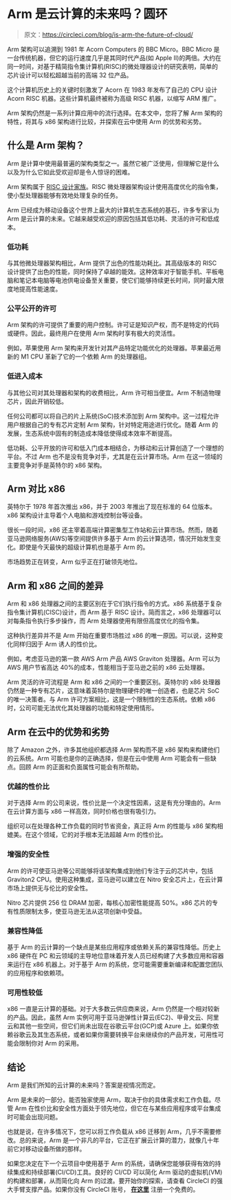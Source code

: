 # Arm 是云计算的未来吗？圆环

> 原文：<https://circleci.com/blog/is-arm-the-future-of-cloud/>

Arm 架构可以追溯到 1981 年 Acorn Computers 的 BBC Micro。BBC Micro 是一台传统机器，但它的运行速度几乎是其同时代产品(如 Apple II)的两倍。大约在同一时间，对基于精简指令集计算机(RISC)的微处理器设计的研究表明，简单的芯片设计可以轻松超越当前的高端 32 位产品。

这个计算机历史上的关键时刻激发了 Acorn 在 1983 年发布了自己的 CPU 设计 Acorn RISC 机器。这些计算机最终被称为高级 RISC 机器，以缩写 ARM 推广。

Arm 架构仍然是一系列计算应用中的流行选择。在本文中，您将了解 Arm 架构的特性，将其与 x86 架构进行比较，并探索在云中使用 Arm 的优势和劣势。

## 什么是 Arm 架构？

Arm 是计算中使用最普遍的架构类型之一。虽然它被广泛使用，但理解它是什么以及为什么它如此受欢迎却是令人惊讶的困难。

Arm 架构属于 [RISC 设计家族](https://en.wikipedia.org/wiki/Reduced_instruction_set_computer)。RISC 微处理器架构设计使用高度优化的指令集，使小型处理器能够有效地处理复杂的任务。

Arm 已经成为移动设备这个世界上最大的计算机生态系统的基石，许多专家认为 Arm 是云计算的未来。它越来越受欢迎的原因包括其低功耗、灵活的许可和低成本。

### 低功耗

与其他微处理器架构相比，Arm 提供了出色的性能功耗比。其高级版本的 RISC 设计提供了出色的性能，同时保持了卓越的能效。这种效率对于智能手机、平板电脑和笔记本电脑等电池供电设备至关重要，使它们能够持续更长时间，同时最大限度地提高性能速度。

### 公平公开的许可

Arm 架构的许可提供了重要的用户控制。许可证是知识产权，而不是特定的代码或硬件。因此，最终用户在使用 Arm 架构时享有极大的灵活性。

例如，苹果使用 Arm 架构来开发针对其产品特定功能优化的处理器。苹果最近用新的 M1 CPU 革新了它的一个依赖 Arm 的处理器组。

### 低进入成本

与其他公司对其处理器和架构的收费相比，Arm 许可相当便宜。Arm 不制造物理芯片，因此开销较低。

任何公司都可以将自己的片上系统(SoC)技术添加到 Arm 架构中。这一过程允许用户根据自己的专有芯片定制 Arm 架构，针对特定用途进行优化。随着 Arm 的发展，生态系统中固有的制造成本降低使得成本效率不断提高。

低功耗、公平开放的许可和低入门成本相结合，为移动和云计算创造了一个理想的平台。不过 Arm 也不是没有竞争对手，尤其是在云计算市场。Arm 在这一领域的主要竞争对手是英特尔的 x86 架构。

## Arm 对比 x86

英特尔于 1978 年首次推出 x86，并于 2003 年推出了现在标准的 64 位版本。x86 架构设计主导着个人电脑和游戏控制台等设备。

很长一段时间，x86 还主宰着高端计算密集型工作站和云计算市场。然而，随着亚马逊网络服务(AWS)等空间提供许多基于 Arm 的云计算选项，情况开始发生变化。即使是今天最快的超级计算机也是基于 Arm 的。

市场趋势正在转变，Arm 似乎正在打破领先地位。

## Arm 和 x86 之间的差异

Arm 和 x86 处理器之间的主要区别在于它们执行指令的方式。x86 系统基于复杂指令集计算机(CISC)设计，而 Arm 基于 RISC 设计。简而言之，x86 处理器可以对每条指令执行多步操作，而 Arm 处理器使用有限但高度优化的指令集。

这种执行差异并不是 Arm 开始在重要市场胜过 x86 的唯一原因。可以说，这种变化同样归因于 Arm 诱人的性价比。

例如，考虑亚马逊的第一款 AWS Arm 产品 AWS Graviton 处理器。Arm 可以为 AWS 用户节省高达 40%的成本，性能相当于亚马逊之前的 x86 云处理器。

Arm 灵活的许可流程是 Arm 和 x86 之间的一个重要区别。英特尔的 x86 处理器仍然是一种专有芯片，这意味着英特尔是物理硬件的唯一创造者，也是芯片 SoC 的唯一决策者。与 Arm 许可方案相比，这是一个限制性的生态系统。依赖 x86 时，公司可能无法优化其处理器的功能和特定使用情形。

## Arm 在云中的优势和劣势

除了 Amazon 之外，许多其他组织都选择 Arm 架构而不是 x86 架构来构建他们的云系统。Arm 可能也是你的正确选择，但是在云中使用 Arm 可能会有一些缺点。回顾 Arm 的正面和负面属性可能会有所帮助。

### 优越的性价比

对于选择 Arm 的公司来说，性价比是一个决定性因素，这是有充分理由的。Arm 在云计算方面与 x86 一样高效，同时价格也很有吸引力。

组织可以在处理各种工作负载的同时节省资金，真正将 Arm 的性能与 x86 架构相媲美。在这个领域，它的对手根本无法超越 Arm 的性价比。

### 增强的安全性

Arm 的许可使亚马逊等公司能够将该架构集成到他们专注于云的芯片中，包括 Graviton2 CPU。使用这种集成，亚马逊可以建立在 Nitro 安全芯片上，在云计算市场上提供无与伦比的安全性。

Nitro 芯片提供 256 位 DRAM 加密，每核心加密性能提高 50%。x86 芯片的专有性质限制太多，使亚马逊无法从这项创新中受益。

### 兼容性降低

基于 Arm 的云计算的一个缺点是某些应用程序或依赖关系的兼容性降低。历史上 x86 硬件在 PC 和云领域的主导地位意味着开发人员已经构建了大多数应用和容器来运行在 x86 机器上。对于基于 Arm 的系统，您可能需要重新编译和配置您团队的应用程序和依赖项。

### 可用性较低

x86 一直是云计算的基础。对于大多数云供应商来说，Arm 仍然是一个相对较新的产品。因此，虽然 Arm 实例可用于亚马逊弹性计算云(EC2)、甲骨文云、阿里云和其他一些空间，但它们尚未出现在谷歌云平台(GCP)或 Azure 上。如果你依赖谷歌云及其生态系统，或者如果你需要转换平台来继续你的产品开发，可用性可能会限制你对 Arm 的采用。

## 结论

Arm 是我们所知的云计算的未来吗？答案是视情况而定。

Arm 是未来的一部分。能否独家使用 Arm，取决于你的具体需求和工作负载。尽管 Arm 在性价比和安全性方面处于领先地位，但它在与某些应用程序或平台集成时可能会出现问题。

也就是说，在许多情况下，您可以将工作负载从 x86 迁移到 Arm，几乎不需要修改。总的来说，Arm 是一个非凡的平台，它正在扩展云计算的潜力，就像几十年前它对移动设备所做的那样。

如果您决定在下一个云项目中使用基于 Arm 的系统，请确保您能够获得有效的持续集成和持续部署(CI/CD)工具。良好的 CI/CD 可以简化 Arm 驱动的虚拟机(VM)的构建和部署，从而简化向 Arm 的过渡。要开始你的探索，请查看 CircleCI 的强大手臂支撑产品。如果你没有 CircleCI 账号， **[在这里](https://circleci.com/signup/)** 注册一个免费的。